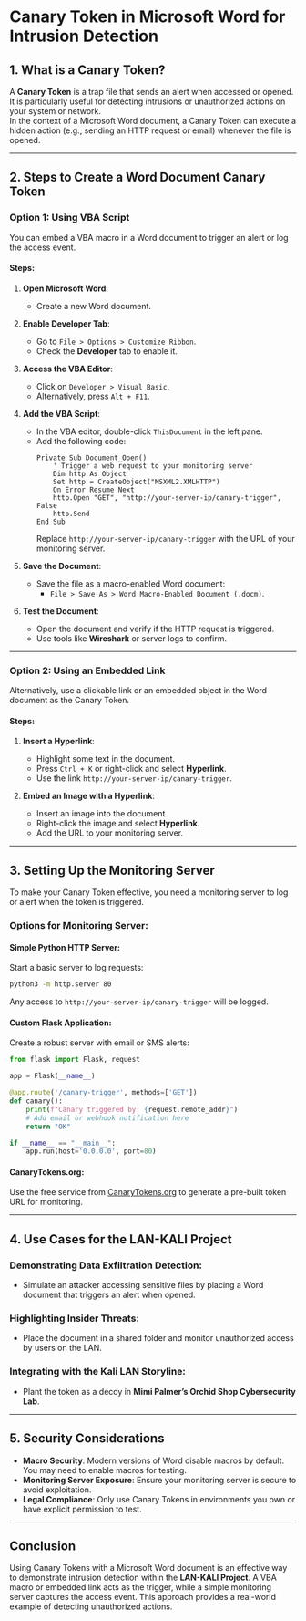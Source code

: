 # Canary Token in Microsoft Word for Intrusion Detection

## 1. What is a Canary Token?
A **Canary Token** is a trap file that sends an alert when accessed or opened. It is particularly useful for detecting intrusions or unauthorized actions on your system or network.  
In the context of a Microsoft Word document, a Canary Token can execute a hidden action (e.g., sending an HTTP request or email) whenever the file is opened.

---

## 2. Steps to Create a Word Document Canary Token

### Option 1: Using VBA Script
You can embed a VBA macro in a Word document to trigger an alert or log the access event.

#### Steps:
1. **Open Microsoft Word**:
   - Create a new Word document.

2. **Enable Developer Tab**:
   - Go to `File > Options > Customize Ribbon`.
   - Check the **Developer** tab to enable it.

3. **Access the VBA Editor**:
   - Click on `Developer > Visual Basic`.
   - Alternatively, press `Alt + F11`.

4. **Add the VBA Script**:
   - In the VBA editor, double-click `ThisDocument` in the left pane.
   - Add the following code:
     ```vba
     Private Sub Document_Open()
         ' Trigger a web request to your monitoring server
         Dim http As Object
         Set http = CreateObject("MSXML2.XMLHTTP")
         On Error Resume Next
         http.Open "GET", "http://your-server-ip/canary-trigger", False
         http.Send
     End Sub
     ```
     Replace `http://your-server-ip/canary-trigger` with the URL of your monitoring server.

5. **Save the Document**:
   - Save the file as a macro-enabled Word document:
     - `File > Save As > Word Macro-Enabled Document (.docm)`.

6. **Test the Document**:
   - Open the document and verify if the HTTP request is triggered.  
   - Use tools like **Wireshark** or server logs to confirm.

---

### Option 2: Using an Embedded Link
Alternatively, use a clickable link or an embedded object in the Word document as the Canary Token.

#### Steps:
1. **Insert a Hyperlink**:
   - Highlight some text in the document.
   - Press `Ctrl + K` or right-click and select **Hyperlink**.
   - Use the link `http://your-server-ip/canary-trigger`.

2. **Embed an Image with a Hyperlink**:
   - Insert an image into the document.
   - Right-click the image and select **Hyperlink**.
   - Add the URL to your monitoring server.

---

## 3. Setting Up the Monitoring Server
To make your Canary Token effective, you need a monitoring server to log or alert when the token is triggered.

### Options for Monitoring Server:
#### Simple Python HTTP Server:
Start a basic server to log requests:
```bash
python3 -m http.server 80
```
Any access to `http://your-server-ip/canary-trigger` will be logged.

#### Custom Flask Application:
Create a robust server with email or SMS alerts:
```python
from flask import Flask, request

app = Flask(__name__)

@app.route('/canary-trigger', methods=['GET'])
def canary():
    print(f"Canary triggered by: {request.remote_addr}")
    # Add email or webhook notification here
    return "OK"

if __name__ == "__main__":
    app.run(host='0.0.0.0', port=80)
```

#### CanaryTokens.org:
Use the free service from [CanaryTokens.org](https://canarytokens.org/) to generate a pre-built token URL for monitoring.

---

## 4. Use Cases for the LAN-KALI Project
### Demonstrating Data Exfiltration Detection:
- Simulate an attacker accessing sensitive files by placing a Word document that triggers an alert when opened.

### Highlighting Insider Threats:
- Place the document in a shared folder and monitor unauthorized access by users on the LAN.

### Integrating with the Kali LAN Storyline:
- Plant the token as a decoy in **Mimi Palmer’s Orchid Shop Cybersecurity Lab**.

---

## 5. Security Considerations
- **Macro Security**: Modern versions of Word disable macros by default. You may need to enable macros for testing.
- **Monitoring Server Exposure**: Ensure your monitoring server is secure to avoid exploitation.
- **Legal Compliance**: Only use Canary Tokens in environments you own or have explicit permission to test.

---

## Conclusion
Using Canary Tokens with a Microsoft Word document is an effective way to demonstrate intrusion detection within the **LAN-KALI Project**. A VBA macro or embedded link acts as the trigger, while a simple monitoring server captures the access event. This approach provides a real-world example of detecting unauthorized actions.

